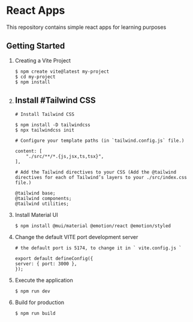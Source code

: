 
# React Apps

This repository contains simple react apps for learning purposes




## Getting Started

1. Creating a Vite Project
    ```
    $ npm create vite@latest my-project
    $ cd my-project
    $ npm install
    ```

2. ## Install #Tailwind CSS
    ```
    # Install Tailwind CSS
    
    $ npm install -D tailwindcss
    $ npx tailwindcss init

    # Configure your template paths (in `tailwind.config.js` file.)

    content: [
        "./src/**/*.{js,jsx,ts,tsx}",
    ],

    # Add the Tailwind directives to your CSS (Add the @tailwind directives for each of Tailwind’s layers to your ./src/index.css file.)
    
    @tailwind base;
    @tailwind components;
    @tailwind utilities;
    ```

3. Install Material UI
    ```
    $ npm install @mui/material @emotion/react @emotion/styled
    ```

4. Change the default VITE port development server
    ```
    # the default port is 5174, to change it in ` vite.config.js `

    export default defineConfig({
    server: { port: 3000 },
    });

    ```

5. Execute the application
    ```
    $ npm run dev
    ```

6. Build for production
    ```
    $ npm run build
    ```
